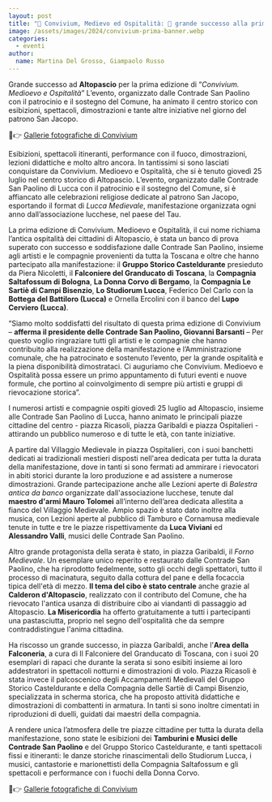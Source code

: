 ```yaml
---
layout: post
title: "🎪 Convivium, Medievo ed Ospitalità: 🎉 grande successo alla prima edizione"
image: /assets/images/2024/convivium-prima-banner.webp
categories: 
  - eventi
author:
  name: Martina Del Grosso, Giampaolo Russo
---
```


Grande successo ad **Altopascio** per la prima edizione di “*Convivium. Medioevo e Ospitalità*”
L’evento, organizzato dalle Contrade San Paolino con il patrocinio e il sostegno del Comune, ha animato il centro storico con esibizioni, spettacoli, dimostrazioni e tante altre iniziative nel giorno del patrono San Jacopo.

<!-- more -->

📸👉 [Gallerie fotografiche di Convivium](https://drive.google.com/drive/folders/1hTtB25KJBtLuQkFlGIbZq7I-v30mtCLf?usp=sharing)

Esibizioni, spettacoli itineranti, performance con il fuoco, dimostrazioni, lezioni didattiche e molto altro ancora. In tantissimi si sono lasciati conquistare da Convivium. Medioevo e Ospitalità, che si è tenuto giovedì 25 luglio nel centro storico di Altopascio. L’evento, organizzato dalle Contrade San Paolino di Lucca con il patrocinio e il sostegno del Comune, si è affiancato alle celebrazioni religiose dedicate al patrono San Jacopo, esportando il format di *Lucca Medievale*, manifestazione organizzata ogni anno dall’associazione lucchese, nel paese del Tau.

La prima edizione di Convivium. Medioevo e Ospitalità, il cui nome richiama l’antica ospitalità dei cittadini di Altopascio, è stata un banco di prova superato con successo e soddisfazione dalle Contrade San Paolino, insieme agli artisti e le compagnie provenienti da tutta la Toscana e oltre che hanno partecipato alla manifestazione: il **Gruppo Storico Casteldurante** presieduto da Piera Nicoletti, il **Falconiere del Granducato di Toscana**, la **Compagnia Saltafossum di Bologna**, **La Donna Corvo di Bergamo**, la **Compagnia Le Sartiè di Campi Bisenzio**, **Lo Studiorum Lucca**, Federico Del Carlo con la **Bottega del Battiloro (Lucca)** e Ornella Ercolini con il banco del **Lupo Cerviero (Lucca)**.

“Siamo molto soddisfatti del risultato di questa prima edizione di Convivium – **afferma il presidente delle Contrade San Paolino, Giovanni Barsanti** – Per questo voglio ringraziare tutti gli artisti e le compagnie che hanno contribuito alla realizzazione della manifestazione e l’Amministrazione comunale, che ha patrocinato e sostenuto l’evento, per la grande ospitalità e la piena disponibilità dimostrataci. Ci auguriamo che Convivium. Medioevo e Ospitalità possa essere un primo appuntamento di futuri eventi e nuove formule, che portino al coinvolgimento di sempre più artisti e gruppi di rievocazione storica”.

I numerosi artisti e compagnie ospiti giovedì 25 luglio ad Altopascio, insieme alle Contrade San Paolino di Lucca, hanno animato le principali piazze cittadine del centro - piazza Ricasoli, piazza Garibaldi e piazza Ospitalieri - attirando un pubblico numeroso e di tutte le età, con tante iniziative.

A partire dal Villaggio Medievale in piazza Ospitalieri, con i suoi banchetti dedicati ai tradizionali mestieri disposti nell'area dedicata per tutta la durata della manifestazione, dove in tanti si sono fermati ad ammirare i rievocatori in abiti storici durante la loro produzione e ad assistere a numerose dimostrazioni. Grande partecipazione anche alle Lezioni aperte di *Balestra antica da banco* organizzate dall'associazione lucchese, tenute dal **maestro d'armi Mauro Tolomei** all’interno dell’area dedicata allestita a fianco del Villaggio Medievale. Ampio spazio è stato dato inoltre alla musica, con Lezioni aperte al pubblico di Tamburo e Cornamusa medievale tenute in tutte e tre le piazze rispettivamente da **Luca Viviani** ed **Alessandro Valli**, musici delle Contrade San Paolino.

Altro grande protagonista della serata è stato, in piazza Garibaldi, il *Forno Medievale*. Un esemplare unico reperito e restaurato dalle Contrade San Paolino, che ha riprodotto fedelmente, sotto gli occhi degli spettatori, tutto il processo di macinatura, seguito dalla cottura del pane e della focaccia tipica dell'età di mezzo. **Il tema del cibo è stato centrale** anche grazie al **Calderon d'Altopascio**, realizzato con il contributo del Comune, che ha rievocato l'antica usanza di distribuire cibo ai viandanti di passaggio ad Altopascio. **La Misericordia** ha offerto gratuitamente a tutti i partecipanti una pastasciutta, proprio nel segno dell'ospitalità che da sempre contraddistingue l'anima cittadina.

Ha riscosso un grande successo, in piazza Garibaldi, anche l'**Area della Falconeria**, a cura di Il Falconiere del Granducato di Toscana, con i suoi 20 esemplari di rapaci che durante la serata si sono esibiti insieme ai loro addestratori in spettacoli notturni e dimostrazioni di volo. Piazza Ricasoli è stata invece il palcoscenico degli Accampamenti Medievali del Gruppo Storico Casteldurante e della Compagnia delle Sartiè di Campi Bisenzio, specializzata in scherma storica, che ha proposto attività didattiche e dimostrazioni di combattenti in armatura. In tanti si sono inoltre cimentati in riproduzioni di duelli, guidati dai maestri della compagnia.

A rendere unica l’atmosfera delle tre piazze cittadine per tutta la durata della manifestazione, sono state le esibizioni dei **Tamburini e Musici delle Contrade San Paolino** e del Gruppo Storico Casteldurante, e tanti spettacoli fissi e itineranti: le danze storiche rinascimentali dello Studiorum Lucca, i musici, cantastorie e marionettisti della Compagnia Saltafossum e gli spettacoli e performance con i fuochi della Donna Corvo.

📸👉 [Gallerie fotografiche di Convivium](https://drive.google.com/drive/folders/1hTtB25KJBtLuQkFlGIbZq7I-v30mtCLf?usp=sharing)
